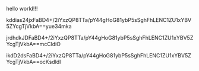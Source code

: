 hello world!!!


kddias24jxFaBD4+/2iYxzQP8TTa/pY44gHoG81ybP5sSghFhLENC1ZU1xYBV5ZYcgTjVkbA==yue34mka


jrdhdkJDFaBD4+/2iYxzQP8TTa/pY44gHoG81ybP5sSghFhLENC1ZU1xYBV5ZYcgTjVkbA==mcCldiO


ikdD2dsFaBD4+/2iYxzQP8TTa/pY44gHoG81ybP5sSghFhLENC1ZU1xYBV5ZYcgTjVkbA==ocKsdldI
